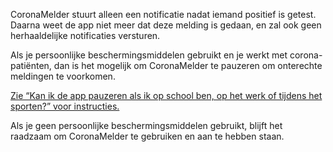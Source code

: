CoronaMelder stuurt alleen een notificatie nadat iemand positief is getest. Daarna weet de app niet meer dat deze melding is gedaan, en zal ook geen herhaaldelijke notificaties versturen.

Als je persoonlijke beschermingsmiddelen gebruikt en je werkt met corona-patiënten, dan is het mogelijk om CoronaMelder te pauzeren om onterechte meldingen te voorkomen. 

<a href="/nl/faq/24-kan-ik-de-app-pauzeren/">Zie “Kan ik de app pauzeren als ik op school ben, op het werk of tijdens het sporten?” voor instructies.</a>

Als je geen persoonlijke beschermingsmiddelen gebruikt, blijft het raadzaam om CoronaMelder te gebruiken en aan te hebben staan.
